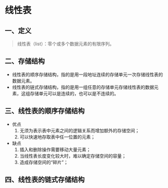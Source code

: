 
# 线性表

## 一、定义

> 线性表（list）：零个或多个数据元素的有限序列。


## 二、存储结构

- 线性表的顺序存储结构，指的是用一段地址连续的存储单元一次存储线性表的数据元素。
- 线性表的链式存储结构，指的是用一组任意的存储单元存储线性表的数据元素，这组存储单元可以是连续的，也可以是不连续的。

## 三、线性表的顺序存储结构

- 优点
  1. 无须为表示表中元素之间的逻辑关系而增加额外的存储空间；
  2. 可以快速地存取表中任一位置的元素；
- 缺点
  1. 插入和删除操作需要移动大量元素；
  2. 当线性表长度变化较大时，难以确定存储空间的容量；
  3. 造成存储空间的“碎片”；

## 四、线性表的链式存储结构
